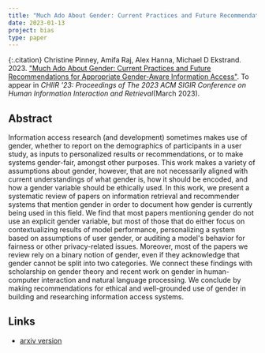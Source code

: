 ```yaml
---
title: "Much Ado About Gender: Current Practices and Future Recommendations for Appropriate Gender-Aware Information Access"
date: 2023-01-13
project: bias
type: paper
---
```


{:.citation}
Christine Pinney, Amifa Raj, Alex Hanna, Michael D Ekstrand. 2023. ["Much Ado About Gender: Current Practices and Future Recommendations for Appropriate Gender-Aware Information Access"](#). To appear in <cite>CHIIR '23: Proceedings of The 2023 ACM SIGIR Conference on Human Information Interaction and Retrieval</cite>(March 2023).
## Abstract

Information access research (and development) sometimes makes use of gender, whether to report on the demographics of participants in a user study, as inputs to personalized results or recommendations, or to make systems gender-fair, amongst other purposes. This work makes a variety of assumptions about gender, however, that are not necessarily aligned with current understandings of what gender is, how it should be encoded, and how a gender variable should be ethically used. In this work, we present a systematic review of papers on information retrieval and recommender systems that mention gender in order to document how gender is currently being used in this field. We find that most papers mentioning gender do not use an explicit gender variable, but most of those that do either focus on contextualizing results of model performance, personalizing a system based on assumptions of user gender, or auditing a model's behavior for fairness or other privacy-related issues. Moreover, most of the papers we review rely on a binary notion of gender, even if they acknowledge that gender cannot be split into two categories. We connect these findings with scholarship on gender theory and recent work on gender in human-computer interaction and natural language processing. We conclude by making recommendations for ethical and well-grounded use of gender in building and researching information access systems.

## Links

- [arxiv version](https://arxiv.org/abs/2301.04780)